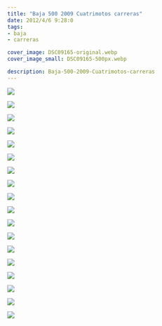 ```yaml
---
title: "Baja 500 2009 Cuatrimotos carreras"
date: 2012/4/6 9:28:0
tags: 
- baja
- carreras

cover_image: DSC09165-original.webp
cover_image_small: DSC09165-500px.webp

description: Baja-500-2009-Cuatrimotos-carreras
---
```



[![](DSC09165-800px.webp)](DSC09165-original.webp)

  

[![](DSC09128-800px.webp)](DSC09128-original.webp)

  

[![](DSC09129-800px.webp)](DSC09129-original.webp)

  

[![](DSC09139-800px.webp)](DSC09139-original.webp)

  

[![](DSC09140-800px.webp)](DSC09140-original.webp)

  

[![](DSC09141-800px.webp)](DSC09141-original.webp)

  

[![](DSC09142-800px.webp)](DSC09142-original.webp)

  

[![](DSC09144-800px.webp)](DSC09144-original.webp)

  

[![](DSC09145-800px.webp)](DSC09145-original.webp)

  

[![](DSC09146-800px.webp)](DSC09146-original.webp)

  

[![](DSC09154-800px.webp)](DSC09154-original.webp)

  

[![](DSC09155-800px.webp)](DSC09155-original.webp)

  

[![](DSC09156-800px.webp)](DSC09156-original.webp)

  

[![](DSC09157-800px.webp)](DSC09157-original.webp)

  

[![](DSC09158-800px.webp)](DSC09158-original.webp)

  

[![](DSC09159-800px.webp)](DSC09159-original.webp)

  

[![](DSC09161-800px.webp)](DSC09161-original.webp)

  

[![](DSC09162-800px.webp)](DSC09162-original.webp)
